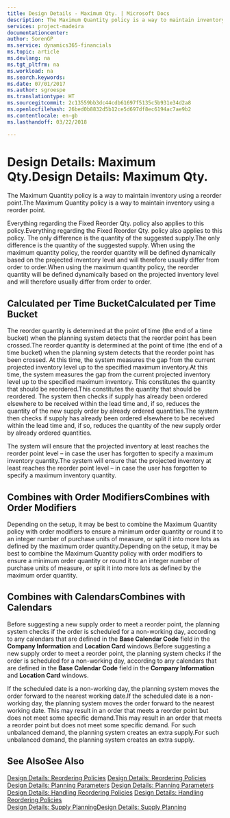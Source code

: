 ```yaml
---
title: Design Details - Maximum Qty. | Microsoft Docs
description: The Maximum Quantity policy is a way to maintain inventory using a reorder point.
services: project-madeira
documentationcenter: 
author: SorenGP
ms.service: dynamics365-financials
ms.topic: article
ms.devlang: na
ms.tgt_pltfrm: na
ms.workload: na
ms.search.keywords: 
ms.date: 07/01/2017
ms.author: sgroespe
ms.translationtype: HT
ms.sourcegitcommit: 2c13559bb3dc44cdb61697f5135c5b931e34d2a8
ms.openlocfilehash: 26bed0b8832d5b12ce5d697df8ec6194ac7ae9b2
ms.contentlocale: en-gb
ms.lasthandoff: 03/22/2018

---
```

# <a name="design-details-maximum-qty"></a><span data-ttu-id="29562-103">Design Details: Maximum Qty.</span><span class="sxs-lookup"><span data-stu-id="29562-103">Design Details: Maximum Qty.</span></span>
<span data-ttu-id="29562-104">The Maximum Quantity policy is a way to maintain inventory using a reorder point.</span><span class="sxs-lookup"><span data-stu-id="29562-104">The Maximum Quantity policy is a way to maintain inventory using a reorder point.</span></span>  
  
 <span data-ttu-id="29562-105">Everything regarding the Fixed Reorder Qty. policy also applies to this policy.</span><span class="sxs-lookup"><span data-stu-id="29562-105">Everything regarding the Fixed Reorder Qty. policy also applies to this policy.</span></span> <span data-ttu-id="29562-106">The only difference is the quantity of the suggested supply.</span><span class="sxs-lookup"><span data-stu-id="29562-106">The only difference is the quantity of the suggested supply.</span></span> <span data-ttu-id="29562-107">When using the maximum quantity policy, the reorder quantity will be defined dynamically based on the projected inventory level and will therefore usually differ from order to order.</span><span class="sxs-lookup"><span data-stu-id="29562-107">When using the maximum quantity policy, the reorder quantity will be defined dynamically based on the projected inventory level and will therefore usually differ from order to order.</span></span>  
  
## <a name="calculated-per-time-bucket"></a><span data-ttu-id="29562-108">Calculated per Time Bucket</span><span class="sxs-lookup"><span data-stu-id="29562-108">Calculated per Time Bucket</span></span>  
 <span data-ttu-id="29562-109">The reorder quantity is determined at the point of time (the end of a time bucket) when the planning system detects that the reorder point has been crossed.</span><span class="sxs-lookup"><span data-stu-id="29562-109">The reorder quantity is determined at the point of time (the end of a time bucket) when the planning system detects that the reorder point has been crossed.</span></span> <span data-ttu-id="29562-110">At this time, the system measures the gap from the current projected inventory level up to the specified maximum inventory.</span><span class="sxs-lookup"><span data-stu-id="29562-110">At this time, the system measures the gap from the current projected inventory level up to the specified maximum inventory.</span></span> <span data-ttu-id="29562-111">This constitutes the quantity that should be reordered.</span><span class="sxs-lookup"><span data-stu-id="29562-111">This constitutes the quantity that should be reordered.</span></span> <span data-ttu-id="29562-112">The system then checks if supply has already been ordered elsewhere to be received within the lead time and, if so, reduces the quantity of the new supply order by already ordered quantities.</span><span class="sxs-lookup"><span data-stu-id="29562-112">The system then checks if supply has already been ordered elsewhere to be received within the lead time and, if so, reduces the quantity of the new supply order by already ordered quantities.</span></span>  
  
 <span data-ttu-id="29562-113">The system will ensure that the projected inventory at least reaches the reorder point level – in case the user has forgotten to specify a maximum inventory quantity.</span><span class="sxs-lookup"><span data-stu-id="29562-113">The system will ensure that the projected inventory at least reaches the reorder point level – in case the user has forgotten to specify a maximum inventory quantity.</span></span>  
  
## <a name="combines-with-order-modifiers"></a><span data-ttu-id="29562-114">Combines with Order Modifiers</span><span class="sxs-lookup"><span data-stu-id="29562-114">Combines with Order Modifiers</span></span>  
 <span data-ttu-id="29562-115">Depending on the setup, it may be best to combine the Maximum Quantity policy with order modifiers to ensure a minimum order quantity or round it to an integer number of purchase units of measure, or split it into more lots as defined by the maximum order quantity.</span><span class="sxs-lookup"><span data-stu-id="29562-115">Depending on the setup, it may be best to combine the Maximum Quantity policy with order modifiers to ensure a minimum order quantity or round it to an integer number of purchase units of measure, or split it into more lots as defined by the maximum order quantity.</span></span>  
  
## <a name="combines-with-calendars"></a><span data-ttu-id="29562-116">Combines with Calendars</span><span class="sxs-lookup"><span data-stu-id="29562-116">Combines with Calendars</span></span>  
 <span data-ttu-id="29562-117">Before suggesting a new supply order to meet a reorder point, the planning system checks if the order is scheduled for a non-working day, according to any calendars that are  defined in the **Base Calendar Code** field in the **Company Information** and **Location Card** windows.</span><span class="sxs-lookup"><span data-stu-id="29562-117">Before suggesting a new supply order to meet a reorder point, the planning system checks if the order is scheduled for a non-working day, according to any calendars that are  defined in the **Base Calendar Code** field in the **Company Information** and **Location Card** windows.</span></span>  
  
 <span data-ttu-id="29562-118">If the scheduled date is a non-working day, the planning system moves the order forward to the nearest working date.</span><span class="sxs-lookup"><span data-stu-id="29562-118">If the scheduled date is a non-working day, the planning system moves the order forward to the nearest working date.</span></span> <span data-ttu-id="29562-119">This may result in an order that meets a reorder point but does not meet some specific demand.</span><span class="sxs-lookup"><span data-stu-id="29562-119">This may result in an order that meets a reorder point but does not meet some specific demand.</span></span> <span data-ttu-id="29562-120">For such unbalanced demand, the planning system creates an extra supply.</span><span class="sxs-lookup"><span data-stu-id="29562-120">For such unbalanced demand, the planning system creates an extra supply.</span></span>  
  
## <a name="see-also"></a><span data-ttu-id="29562-121">See Also</span><span class="sxs-lookup"><span data-stu-id="29562-121">See Also</span></span>  
 <span data-ttu-id="29562-122">[Design Details: Reordering Policies](design-details-reordering-policies.md) </span><span class="sxs-lookup"><span data-stu-id="29562-122">[Design Details: Reordering Policies](design-details-reordering-policies.md) </span></span>  
 <span data-ttu-id="29562-123">[Design Details: Planning Parameters](design-details-planning-parameters.md) </span><span class="sxs-lookup"><span data-stu-id="29562-123">[Design Details: Planning Parameters](design-details-planning-parameters.md) </span></span>  
 <span data-ttu-id="29562-124">[Design Details: Handling Reordering Policies](design-details-handling-reordering-policies.md) </span><span class="sxs-lookup"><span data-stu-id="29562-124">[Design Details: Handling Reordering Policies](design-details-handling-reordering-policies.md) </span></span>  
 [<span data-ttu-id="29562-125">Design Details: Supply Planning</span><span class="sxs-lookup"><span data-stu-id="29562-125">Design Details: Supply Planning</span></span>](design-details-supply-planning.md)
